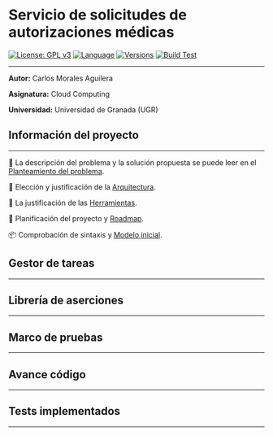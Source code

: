 # Servicio de solicitudes de autorizaciones médicas

[![License: GPL v3](https://img.shields.io/badge/License-GPLv3-blue.svg)](https://www.gnu.org/licenses/gpl-3.0) [![Language](https://img.shields.io/badge/Language-Python-red.svg)](https://www.python.org/) [![Versions](https://img.shields.io/badge/Python-3.6|3.7|3.8|3.9-red.svg)](https://www.python.org/downloads/release/python-360/) [![Build Test](https://img.shields.io/travis/Carlosma7/CC-MedAuth/main)](https://travis-ci.org/github/Carlosma7/CC-MedAuth) 

---

**Autor:** Carlos Morales Aguilera

**Asignatura:** Cloud Computing

**Universidad:** Universidad de Granada (UGR)

## Información del proyecto

---

:hospital: La descripción del problema y la solución propuesta se puede leer en el [Planteamiento del problema](https://github.com/Carlosma7/CC-MedAuth/blob/main/doc/descripcion_problema.md).

:triangular_ruler: Elección y justificación de la [Arquitectura](https://github.com/Carlosma7/CC-MedAuth/blob/main/doc/arquitectura.md).

:hammer: La justificación de las [Herramientas](https://github.com/Carlosma7/CC-MedAuth/blob/main/doc/justificacion_herramientas.md).

:round_pushpin: Planificación del proyecto y [Roadmap](https://github.com/Carlosma7/CC-MedAuth/blob/main/doc/roadmap.md).

:package: Comprobación de sintaxis y [Modelo inicial](https://github.com/Carlosma7/CC-MedAuth/blob/main/doc/modelo_inicial.md).

## Gestor de tareas

---

## Librería de aserciones

---

## Marco de pruebas

---

## Avance código

---

## Tests implementados

---
